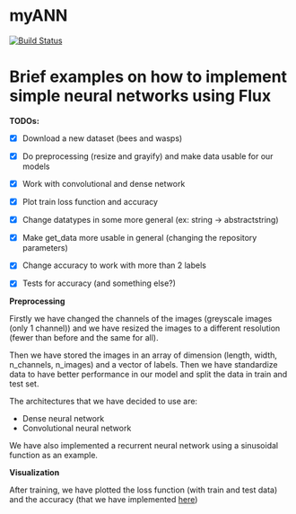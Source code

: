 # myANN

[![Build Status](https://github.com/paola-serra-sdg/myANN.jl/actions/workflows/CI.yml/badge.svg?branch=master)](https://github.com/paola-serra-sdg/myANN.jl/actions/workflows/CI.yml?query=branch%3Amaster)

# Brief examples on how to implement simple neural networks using Flux


**TODOs:**

- [x] Download a new dataset (bees and wasps)
- [x] Do preprocessing (resize and grayify) and make data usable for our models
- [x] Work with convolutional and dense network
- [x] Plot train loss function and accuracy
- [x] Change datatypes in some more general (ex: string -> abstractstring)
- [x] Make get_data more usable in general (changing the repository parameters)
- [x] Change accuracy to work with more than 2 labels
- [x] Tests for accuracy (and something else?)



**Preprocessing**

Firstly we have changed the channels of the images (greyscale images (only 1 channel)) and we have resized the images to a different resolution (fewer than before and the same for all).

Then we have stored the images in an array of dimension (length, width, n_channels, n_images) and a vector of labels. Then we have standardize data to have better performance in our model and split the data in train and test set.

The architectures that we have decided to use are:
- Dense neural network
- Convolutional neural network

We have also implemented a recurrent neural network using a sinusoidal function as an example.

**Visualization**

After training, we have plotted the loss function (with train and test data) and the accuracy (that we have implemented [here](./src/metrics.jl))



